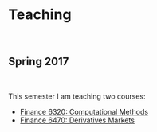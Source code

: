 # Teaching

<br>

## Spring 2017

<br>

This semester I am teaching two courses:

- [Finance 6320: Computational Methods][fin6320]
- [Finance 6470: Derivatives Markets][fin6470]

[fin6320]: https://broughtj.github.io/Fin6320/
[fin6470]: https://broughtj.github.io/Fin6470/


